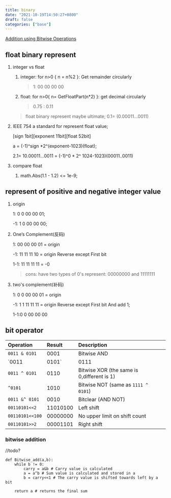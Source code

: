 ```yaml
---
title: binary
date: "2021-10-19T14:50:27+0800"
draft: false
categories: ["base"]
---
```



[Addition using Bitwise Operations](https://iq.opengenus.org/addition-using-bitwise-operations/)

## float  binary represent

1.  integer vs float
    1.  integer: for n>0 { n =  n%2  }: Get remainder circularly 
        > 1: 00 00 00 00
    2.  float: for n>0{ n= GetFloatPart(n*2) }: get decimal circularly
        > 0.75 : 0.11
  
    > float binary represent maybe ultimate; 0.1= (0.00011...0011)


2. IEEE 754
   a standard for represent float value; 

    [sign 1bit][exponent 11bit][float  52bit]
    
    a = (-1)^sign *2^(exponent-1023)(float);

    2.1= 10.00011...0011 = (-1)^0 * 2^ 1024-1023)(00011..0011)


3. compare float
    1. math.Abs(1.1 - 1.2) <= 1e-9;


## represent of   positive and negative  integer value

1. origin 
   
    1:  0 0 00 00 01;

    -1: 1 0 00 00 00;


2. One’s Complement(反码)

    1:  00 00 00 01 = origin

   -1: 11 11 11 10 = origin Reverse except First bit

    1-1: 11 11 11 11 = -0

    > cons: have two types of 0's  represent: 00000000 and 11111111

3. two's complement(补码)

    1:  0 0 00 00 01 = origin

    -1: 1 1 11 11 11 = origin Reverse except First bit And add 1;   
    
    1-1:0 0 00 00 00 


## bit operator


| Operation       | Result   | Description                                 |
| :-------------- | :------- | :------------------------------------------ |
| `0011 & 0101`   | 0001     | Bitwise AND                                 |
| `0011 | 0101`   | 0111     | Bitwise OR                                  |
| `0011 ^ 0101`   | 0110     | Bitwise XOR  (the same is 0,different is 1) |
| `^0101`         | 1010     | Bitwise NOT (same as `1111 ^ 0101`)         |
| `0011 &^ 0101`  | 0010     | Bitclear (AND NOT)                          |
| `00110101<<2`   | 11010100 | Left shift                                  |
| `00110101<<100` | 00000000 | No upper limit on shift count               |
| `00110101>>2`   | 00001101 | Right shift                                 |



### bitwise addition

//todo?
```
def Bitwise_add(a,b):
    while b != 0:
        carry = a&b # Carry value is calculated 
        a = a^b # Sum value is calculated and stored in a
        b = carry<<1 # The carry value is shifted towards left by a bit

    return a # returns the final sum

```


